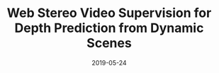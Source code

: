 ---
title: "Web Stereo Video Supervision for Depth Prediction from Dynamic Scenes"
collection: publications
permalink: /publication/web-stereo-supervision
date: 2019-05-24
venue: "3DV"
city: "Quebec City"
state: "Canada"
thumbnail: "web-stereo-supervision.png"
authors: "Chaoyang Wang, Simon Lucey, Federico Perazzi, Oliver Wang"
uri: web-stereo-supervision.pdf
arxiv: https://arxiv.org/abs/1904.11112
bibtex: web-stereo-supervision.txt

---